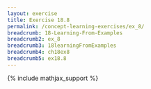 ```yaml
---
layout: exercise
title: Exercise 18.8
permalink: /concept-learning-exercises/ex_8/
breadcrumb: 18-Learning-From-Examples
breadcrumb2: ex_8
breadcrumb3: 18learningFromExamples
breadcrumb4: ch18ex8
breadcrumb5: ex18.8
---
```


{% include mathjax_support %}

